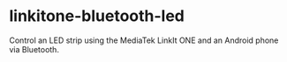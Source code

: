 # linkitone-bluetooth-led
Control an LED strip using the MediaTek LinkIt ONE and an Android phone via Bluetooth.
